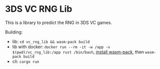 # 3DS VC RNG Lib

This is a library to predict the RNG in 3DS VC games.

Building:

- lib: `cd vc_rng_lib && wasm-pack build`
- lib with docker: `docker run --rm -it -w /app -v $(pwd)/vc_rng_lib:/app rust /bin/bash`, [install wasm-pack](https://rustwasm.github.io/wasm-pack/installer/), then `wasm-pack build`
- cli: `cargo run`
